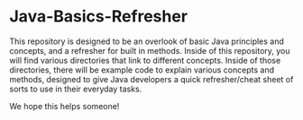 # Java-Basics-Refresher
This repository is designed to be an overlook of basic Java principles and concepts, and a refresher for built in methods.
Inside of this repository, you will find various directories that link to different concepts.
Inside of those directories, there will be example code to explain various concepts and methods,
designed to give Java developers a quick refresher/cheat sheet of sorts to use in their everyday tasks.

We hope this helps someone!
